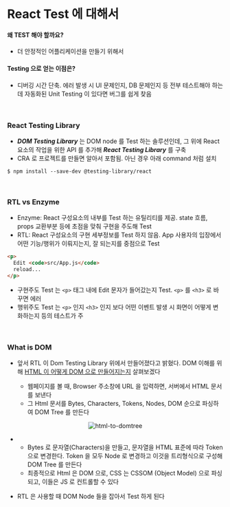 # React Test 에 대해서

#### 왜 TEST 해야 할까요?

- 더 안정적인 어플리케이션을 만들기 위해서

#### Testing 으로 얻는 이점은?

- 디버깅 시간 단축. 에러 발생 시 UI 문제인지, DB 문제인지 등 전부 테스트해야 하는데 자동화된 Unit Testing 이 있다면 버그를 쉽게 찾음

&nbsp;

### React Testing Library

- **_DOM Testing Library_** 는 DOM node 를 Test 하는 솔루션인데, 그 위에 React 요소의 작업을 위한 API 를 추가해 _**React Testing Library**_ 를 구축
- CRA 로 프로젝트를 만들면 알아서 포함됨. 아닌 경우 아래 command 처럼 설치

```
$ npm install --save-dev @testing-library/react
```

&nbsp;

### RTL vs Enzyme

- Enzyme: React 구성요소의 내부를 Test 하는 유틸리티를 제공. state 흐름, props 교환부분 등에 초점을 맞춰 구현을 주도해 Test
- RTL: React 구성요소의 구현 세부정보를 Test 하지 않음. App 사용자의 입장에서 어떤 기능/행위가 이뤄지는지, 잘 되는지를 중점으로 Test

```html
<p>
  Edit <code>src/App.js</code>
  reload...
</p>
```

- 구현주도 Test 는 `<p>` 태그 내에 Edit 문자가 들어갔는지 Test. `<p>` 를 `<h3>` 로 바꾸면 에러
- 행위주도 Test 는 `<p>` 인지 `<h3>` 인지 보다 어떤 이벤트 발생 시 화면이 어떻게 변화하는지 등의 테스트가 주

&nbsp;

### What is DOM

- 앞서 RTL 이 Dom Testing Library 위에서 만들어졌다고 밝혔다. DOM 이해를 위해 [HTML 이 어떻게 DOM 으로 만들어지는지](https://math010.tistory.com/354?category=963289) 살펴보겠다

  - 웹페이지를 볼 때, Browser 주소창에 URL 을 입력하면, 서버에서 HTML 문서를 보낸다
  - 그 Html 문서를 Bytes, Characters, Tokens, Nodes, DOM 순으로 파싱하여 DOM Tree 를 만든다

<p align="center"><img src="https://user-images.githubusercontent.com/66893123/161464840-fca43588-8050-4d35-bff9-e6e037652fa9.png"  alt="html-to-domtree"></p>

- - Bytes 로 문자열(Characters)을 만들고, 문자열을 HTML 표준에 따라 Token 으로 변경한다. Token 을 모두 Node 로 변경하고 이것을 트리형식으로 구성해 DOM Tree 를 만든다
  - 최종적으로 Html 은 DOM 으로, CSS 는 CSSOM (Object Model) 으로 파싱되고, 이들은 JS 로 컨트롤할 수 있다

- RTL 은 사용할 때 DOM Node 들을 잡아서 Test 하게 된다
